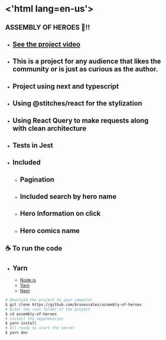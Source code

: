 # <'html lang=en-us'> 

## ASSEMBLY OF HEROES 🚀!!

- ## [See the project video](https://ufcbr-my.sharepoint.com/:v:/g/personal/bruno_particular25_alu_ufc_br/ERBOX_RGcbtJhHsJSWOTNG8BtbxtFCn1-KjR4qdcjFj6xg?e=o7EbmO)
- ## This is a project for any audience that likes the community or is just as curious as the author.

- ## Project using next and typescript

- ## Using @stitches/react for the stylization

- ## Using React Query to make requests along with clean architecture 

- ## Tests in Jest
- ## Included

  - ## Pagination
  -  ## Included search by hero name

  - ## Hero Information on click

  - ## Hero comics name

<h2>☕ To run the code </h2>

- <h2>Yarn</h2>

  - [Node.js](https://nodejs.org/en/)
  - [Yarn](https://yarnpkg.com/)
  - [Next](https://nextjs.org/)

```bash
# Download the project to your computer
$ git clone https://github.com/brunossales/assembly-of-heroes
# Enter the root folder of the project
$ cd assembly-of-heroes
# install the dependencies
$ yarn install
# All ready to start the server
$ yarn dev